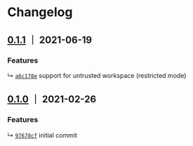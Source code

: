 # Changelog

## [0.1.1] ｜ 2021-06-19

### Features

↳ [`a6c178e`](https://github.com/IronGeek/vscode-darklight/commit/a6c178eb2cb43f7789e34d429728c649bfb8677a) support for untrusted workspace (restricted mode)


## [0.1.0] ｜ 2021-02-26

### Features

↳ [`97678cf`](https://github.com/IronGeek/vscode-darklight/commit/97678cf09b149ea50303b652f42f9e67028a111d) initial commit

[0.1.0]: https://github.com/IronGeek/vscode-darklight/releases/tag/v0.1.0 "v0.1.0"
[0.1.1]: https://github.com/IronGeek/vscode-darklight/releases/tag/v0.1.1 "v0.1.1"

